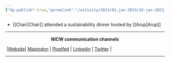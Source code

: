 ```yaml
---
{"dg-publish":true,"permalink":"/activity/2023/01-jan-2023/19-jan-2023/"}
---
```



- [[Chair\|Chair]] attended a sustainability dinner hosted by [[Arup\|Arup]]

***
<p style="text-align: center;font-weight:bold";>NICW communication channels</p>

󠁧 |[Website](https://nationalinfrastructurecommission.wales)| [Mastodon](https://toot.wales/@NICW) | [Pixelfed](https://pix.toot.wales/NICW) | [Linkedin](https://www.linkedin.com/company/26268509/) | [Twitter](https://twitter.com/InfraCommCymru) |
***


